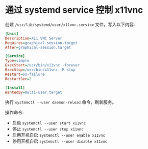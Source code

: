 # 通过 systemd service 控制 x11vnc

创建 `/usr/lib/systemd/user/x11vnc.service` 文件，写入以下内容:  
```ini
[Unit]
Description=X11 VNC Server
Requires=graphical-session.target
After=graphical-session.target

[Service]
Type=simple
ExecStart=/usr/bin/x11vnc -forever
ExecStop=/usr/bin/x11vnc -R stop
Restart=on-failure
RestartSec=2

[Install]
WantedBy=multi-user.target
```

执行 `systemctl --user daemon-reload` 命令，刷新服务。

操作命令:  

* 启动 `systemctl --user start x11vnc`
* 停止 `systemctl --user stop x11vnc`
* 启用开机自启 `systemctl --user enable x11vnc`
* 停用开机自启 `systemctl --user disable x11vnc`